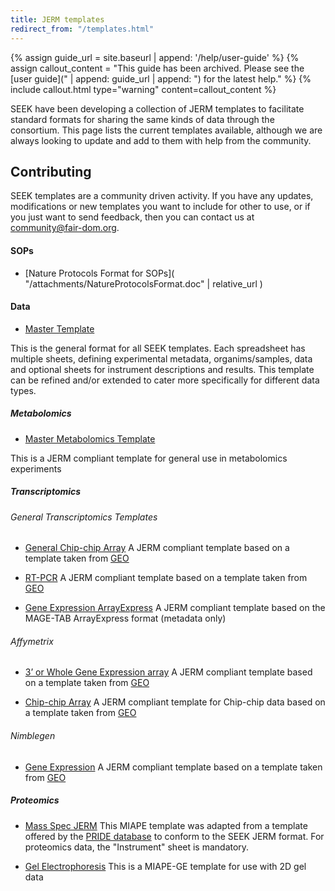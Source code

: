 ```yaml
---
title: JERM templates
redirect_from: "/templates.html"
---
```



{% assign guide_url = site.baseurl | append: '/help/user-guide' %}
{% assign callout_content = "This guide has been archived. Please see the [user guide](" | append: guide_url | append: ") for the latest help." %}
{% include callout.html type="warning" content=callout_content %}

SEEK have been developing a collection of JERM templates to facilitate standard formats for sharing the same kinds of data through the consortium. This page lists the current templates available, although we are always looking to update and add to them with help from the community.

## Contributing
SEEK templates are a community driven activity. If you have any updates, modifications or new templates you want to include for other to use, or if you just want to send feedback, then you can contact us at <community@fair-dom.org>.

#### SOPs

* [Nature Protocols Format for SOPs]( "/attachments/NatureProtocolsFormat.doc" | relative_url )

#### Data

* [Master Template](https://fairdomhub.org/data_files/927)

This is the general format for all SEEK templates. Each spreadsheet has multiple sheets, defining experimental metadata, organims/samples, data and optional sheets for instrument descriptions and results.
This template can be refined and/or extended to cater more specifically for different data types.

##### Metabolomics

* [Master Metabolomics Template](https://fairdomhub.org/data_files/927)

This is a JERM compliant template for general use in metabolomics experiments

##### Transcriptomics

###### General Transcriptomics Templates

* [General Chip-chip Array](https://fairdomhub.org/data_files/931)
A JERM compliant template based on a template taken from [GEO][3]

* [RT-PCR](https://fairdomhub.org/data_files/930)
A JERM compliant template based on a template taken from [GEO][3]

* [Gene Expression ArrayExpress](https://fairdomhub.org/data_files/8)
A JERM compliant template based on the MAGE-TAB ArrayExpress format (metadata only)

###### Affymetrix

* [3’ or Whole Gene Expression array](https://fairdomhub.org/data_files/928)
A JERM compliant template based on a template taken from [GEO][3]

* [Chip-chip Array](https://fairdomhub.org/data_files/929)
A JERM compliant template for Chip-chip data based on a template taken from [GEO][3]

###### Nimblegen

* [Gene Expression](https://fairdomhub.org/data_files/933)
A JERM compliant template based on a template taken from [GEO][3]

##### Proteomics

* [Mass Spec JERM](https://fairdomhub.org/data_files/932)
This MIAPE template was adapted from a template offered by the [PRIDE database][5] to conform to the SEEK JERM format. For proteomics data, the "Instrument" sheet is mandatory.

* [Gel Electrophoresis](https://fairdomhub.org/data_files/938)
This is a MIAPE-GE template for use with 2D gel data

[3]: http://www.ncbi.nlm.nih.gov/geo/
[5]: http://www.ebi.ac.uk/pride/
